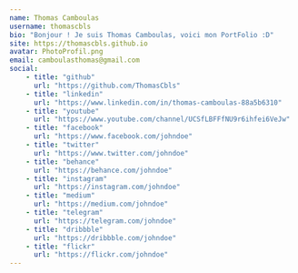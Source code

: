 ```yaml
---
name: Thomas Camboulas
username: thomascbls
bio: "Bonjour ! Je suis Thomas Camboulas, voici mon PortFolio :D"
site: https://thomascbls.github.io
avatar: PhotoProfil.png
email: camboulasthomas@gmail.com
social:
    - title: "github"
      url: "https://github.com/ThomasCbls"
    - title: "linkedin"
      url: "https://www.linkedin.com/in/thomas-camboulas-88a5b6310"
    - title: "youtube"
      url: "https://www.youtube.com/channel/UCSfLBFFfNU9r6ihfei6VeJw"
    - title: "facebook"
      url: "https://www.facebook.com/johndoe"
    - title: "twitter"
      url: "https://www.twitter.com/johndoe"
    - title: "behance"
      url: "https://behance.com/johndoe"
    - title: "instagram"
      url: "https://instagram.com/johndoe"
    - title: "medium"
      url: "https://medium.com/johndoe"
    - title: "telegram"
      url: "https://telegram.com/johndoe"
    - title: "dribbble"
      url: "https://dribbble.com/johndoe"
    - title: "flickr"
      url: "https://flickr.com/johndoe"
---
```

